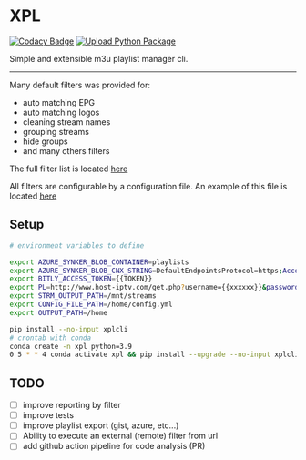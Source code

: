 # XPL

[![Codacy Badge](https://api.codacy.com/project/badge/Grade/d8d237c0d5f74b51816780562d7ad871)](https://app.codacy.com/manual/tunisienheni/pliptvcli?utm_source=github.com&utm_medium=referral&utm_content=Fazzani/pliptvcli&utm_campaign=Badge_Grade_Dashboard)
[![Upload Python Package](https://github.com/Fazzani/pliptvcli/actions/workflows/python-publish.yml/badge.svg)](https://github.com/Fazzani/pliptvcli/actions/workflows/python-publish.yml)

Simple and extensible m3u playlist manager cli.

---
Many default filters was provided for:

- auto matching EPG
- auto matching logos
- cleaning stream names
- grouping streams
- hide groups
- and many others filters

The full filter list is located [here](pliptv/pl_filters)

All filters are configurable by a configuration file. An example of this file is located [here](data/config_playlist.yaml)

## Setup

```bash
# environment variables to define

export AZURE_SYNKER_BLOB_CONTAINER=playlists
export AZURE_SYNKER_BLOB_CNX_STRING=DefaultEndpointsProtocol=https;AccountName={{ACCOUNT}}
export BITLY_ACCESS_TOKEN={{TOKEN}}
export PL=http://www.host-iptv.com/get.php?username={{xxxxxx}}&password={{xxxxxx}}&type=m3u_plus&output=ts
export STRM_OUTPUT_PATH=/mnt/streams
export CONFIG_FILE_PATH=/home/config.yml
export OUTPUT_PATH=/home

pip install --no-input xplcli
# crontab with conda
conda create -n xpl python=3.9
0 5 * * 4 conda activate xpl && pip install --upgrade --no-input xplcli && xpl --export --auto --vod
```

## TODO

- [ ] improve reporting by filter
- [ ] improve tests
- [ ] improve playlist export (gist, azure, etc...)
- [ ] Ability to execute an external (remote) filter from url
- [ ] add github action pipeline for code analysis (PR)
